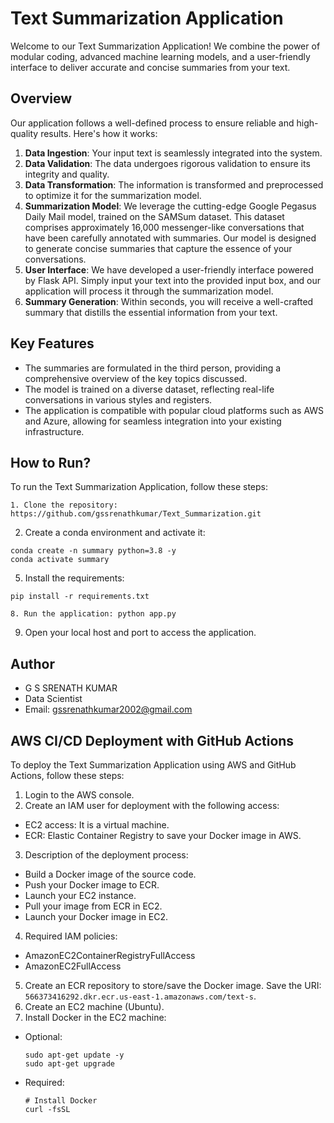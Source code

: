 # Text Summarization Application

Welcome to our Text Summarization Application! We combine the power of modular coding, advanced machine learning models, and a user-friendly interface to deliver accurate and concise summaries from your text.

## Overview

Our application follows a well-defined process to ensure reliable and high-quality results. Here's how it works:

1. **Data Ingestion**: Your input text is seamlessly integrated into the system.
2. **Data Validation**: The data undergoes rigorous validation to ensure its integrity and quality.
3. **Data Transformation**: The information is transformed and preprocessed to optimize it for the summarization model.
4. **Summarization Model**: We leverage the cutting-edge Google Pegasus Daily Mail model, trained on the SAMSum dataset. This dataset comprises approximately 16,000 messenger-like conversations that have been carefully annotated with summaries. Our model is designed to generate concise summaries that capture the essence of your conversations.
5. **User Interface**: We have developed a user-friendly interface powered by Flask API. Simply input your text into the provided input box, and our application will process it through the summarization model.
6. **Summary Generation**: Within seconds, you will receive a well-crafted summary that distills the essential information from your text.

## Key Features

- The summaries are formulated in the third person, providing a comprehensive overview of the key topics discussed.
- The model is trained on a diverse dataset, reflecting real-life conversations in various styles and registers.
- The application is compatible with popular cloud platforms such as AWS and Azure, allowing for seamless integration into your existing infrastructure.

## How to Run?

To run the Text Summarization Application, follow these steps:
 ```
1. Clone the repository: https://github.com/gssrenathkumar/Text_Summarization.git
 ```

2. Create a conda environment and activate it:
 ```
conda create -n summary python=3.8 -y
conda activate summary
 ```
5. Install the requirements:
 ```
pip install -r requirements.txt
 ```
 ```   
8. Run the application: python app.py
 ```
   
9. Open your local host and port to access the application.

## Author

- G S SRENATH KUMAR
- Data Scientist
- Email: gssrenathkumar2002@gmail.com

## AWS CI/CD Deployment with GitHub Actions

To deploy the Text Summarization Application using AWS and GitHub Actions, follow these steps:

1. Login to the AWS console.
2. Create an IAM user for deployment with the following access:
- EC2 access: It is a virtual machine.
- ECR: Elastic Container Registry to save your Docker image in AWS.
3. Description of the deployment process:
- Build a Docker image of the source code.
- Push your Docker image to ECR.
- Launch your EC2 instance.
- Pull your image from ECR in EC2.
- Launch your Docker image in EC2.
4. Required IAM policies:
- AmazonEC2ContainerRegistryFullAccess
- AmazonEC2FullAccess
5. Create an ECR repository to store/save the Docker image. Save the URI: `566373416292.dkr.ecr.us-east-1.amazonaws.com/text-s`.
6. Create an EC2 machine (Ubuntu).
7. Install Docker in the EC2 machine:
- Optional:
  ```
  sudo apt-get update -y
  sudo apt-get upgrade
  ```
- Required:
  ```
  # Install Docker
  curl -fsSL
  ```



